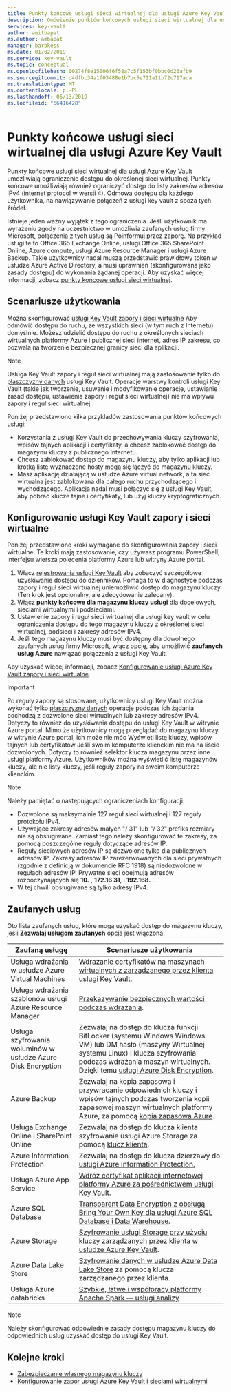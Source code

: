 ```yaml
---
title: Punkty końcowe usługi sieci wirtualnej dla usługi Azure Key Vault — usługi Azure Key Vault | Dokumentacja firmy Microsoft
description: Omówienie punktów końcowych usługi sieci wirtualnej dla usługi Key Vault
services: key-vault
author: amitbapat
ms.author: ambapat
manager: barbkess
ms.date: 01/02/2019
ms.service: key-vault
ms.topic: conceptual
ms.openlocfilehash: 00274f8e15006f6f58a7c5f153bf0bbc0d26afb9
ms.sourcegitcommit: d4dfbc34a1f03488e1b7bc5e711a11b72c717ada
ms.translationtype: MT
ms.contentlocale: pl-PL
ms.lasthandoff: 06/13/2019
ms.locfileid: "66416428"
---
```

# <a name="virtual-network-service-endpoints-for-azure-key-vault"></a>Punkty końcowe usługi sieci wirtualnej dla usługi Azure Key Vault

Punkty końcowe usługi sieci wirtualnej dla usługi Azure Key Vault umożliwiają ograniczenie dostępu do określonej sieci wirtualnej. Punkty końcowe umożliwiają również ograniczyć dostęp do listy zakresów adresów IPv4 (internet protocol w wersji 4). Odmowa dostępu dla każdego użytkownika, na nawiązywanie połączeń z usługi key vault z spoza tych źródeł.

Istnieje jeden ważny wyjątek z tego ograniczenia. Jeśli użytkownik ma wyrażeniu zgody na uczestnictwo w umożliwia zaufanych usług firmy Microsoft, połączenia z tych usług są Poinformuj przez zaporę. Na przykład usługi te to Office 365 Exchange Online, usługi Office 365 SharePoint Online, Azure compute, usługi Azure Resource Manager i usługi Azure Backup. Takie użytkownicy nadal muszą przedstawić prawidłowy token w usłudze Azure Active Directory, a musi uprawnień (skonfigurowana jako zasady dostępu) do wykonania żądanej operacji. Aby uzyskać więcej informacji, zobacz [punkty końcowe usługi sieci wirtualnej](../virtual-network/virtual-network-service-endpoints-overview.md).

## <a name="usage-scenarios"></a>Scenariusze użytkowania

Można skonfigurować [usługi Key Vault zapory i sieci wirtualne](key-vault-network-security.md) Aby odmówić dostępu do ruchu, ze wszystkich sieci (w tym ruch z Internetu) domyślnie. Możesz udzielić dostępu do ruchu z określonych sieciach wirtualnych platformy Azure i publicznej sieci internet, adres IP zakresu, co pozwala na tworzenie bezpiecznej granicy sieci dla aplikacji.

> [!NOTE]
> Usługa Key Vault zapory i reguł sieci wirtualnej mają zastosowanie tylko do [płaszczyzny danych](../key-vault/key-vault-secure-your-key-vault.md#data-plane-access-control) usługi Key Vault. Operacje warstwy kontroli usługi Key Vault (takie jak tworzenie, usuwanie i modyfikowanie operacje, ustawianie zasad dostępu, ustawienia zapory i reguł sieci wirtualnej) nie ma wpływu zapory i reguł sieci wirtualnej.

Poniżej przedstawiono kilka przykładów zastosowania punktów końcowych usługi:

* Korzystania z usługi Key Vault do przechowywania kluczy szyfrowania, wpisów tajnych aplikacji i certyfikaty, a chcesz zablokować dostęp do magazynu kluczy z publicznego Internetu.
* Chcesz zablokować dostęp do magazynu kluczy, aby tylko aplikacji lub krótką listę wyznaczone hosty mogą się łączyć do magazynu kluczy.
* Masz aplikację działającą w usłudze Azure virtual network, a ta sieć wirtualna jest zablokowana dla całego ruchu przychodzącego i wychodzącego. Aplikacja nadal musi połączyć się z usługi Key Vault, aby pobrać klucze tajne i certyfikaty, lub użyj kluczy kryptograficznych.

## <a name="configure-key-vault-firewalls-and-virtual-networks"></a>Konfigurowanie usługi Key Vault zapory i sieci wirtualne

Poniżej przedstawiono kroki wymagane do skonfigurowania zapory i sieci wirtualne. Te kroki mają zastosowanie, czy używasz programu PowerShell, interfejsu wiersza polecenia platformy Azure lub witryny Azure portal.

1. Włącz [rejestrowania usługi Key Vault](key-vault-logging.md) aby zobaczyć szczegółowe uzyskiwanie dostępu do dzienników. Pomaga to w diagnostyce podczas zapory i reguł sieci wirtualnej uniemożliwić dostęp do magazynu kluczy. (Ten krok jest opcjonalny, ale zdecydowanie zalecany).
2. Włącz **punkty końcowe dla magazynu kluczy usługi** dla docelowych, sieciami wirtualnymi i podsieciami.
3. Ustawienie zapory i reguł sieci wirtualnej dla usługi key vault w celu ograniczenia dostępu do tego magazynu kluczy z określonej sieci wirtualnej, podsieci i zakresy adresów IPv4.
4. Jeśli tego magazynu kluczy musi być dostępny dla dowolnego zaufanych usług firmy Microsoft, włącz opcję, aby umożliwić **zaufanych usług Azure** nawiązać połączenia z usługi Key Vault.

Aby uzyskać więcej informacji, zobacz [Konfigurowanie usługi Azure Key Vault zapory i sieci wirtualne](key-vault-network-security.md).

> [!IMPORTANT]
> Po reguły zapory są stosowane, użytkownicy usługi Key Vault można wykonać tylko [płaszczyzny danych](../key-vault/key-vault-secure-your-key-vault.md#data-plane-access-control) operacje podczas ich żądania pochodzą z dozwolone sieci wirtualnych lub zakresy adresów IPv4. Dotyczy to również do uzyskiwania dostępu do usługi Key Vault w witrynie Azure portal. Mimo że użytkownicy mogą przeglądać do magazynu kluczy w witrynie Azure portal, ich może nie móc Wyświetl listę kluczy, wpisów tajnych lub certyfikatów Jeśli swoim komputerze klienckim nie ma na liście dozwolonych. Dotyczy to również selektor klucza magazynu przez inne usługi platformy Azure. Użytkowników można wyświetlić listę magazynów kluczy, ale nie listy kluczy, jeśli reguły zapory na swoim komputerze klienckim.


> [!NOTE]
> Należy pamiętać o następujących ograniczeniach konfiguracji:
> * Dozwolone są maksymalnie 127 reguł sieci wirtualnej i 127 reguły protokołu IPv4. 
> * Używające zakresy adresów małych "/ 31" lub "/ 32" prefiks rozmiary nie są obsługiwane. Zamiast tego należy skonfigurować te zakresy, za pomocą poszczególne reguły dotyczące adresów IP.
> * Reguły sieciowych adresów IP są dozwolone tylko dla publicznych adresów IP. Zakresy adresów IP zarezerwowanych dla sieci prywatnych (zgodnie z definicją w dokumencie RFC 1918) są niedozwolone w regułach adresów IP. Prywatne sieci obejmują adresów rozpoczynających się **10.** , **172.16 31**, i **192.168.** . 
> * W tej chwili obsługiwane są tylko adresy IPv4.

## <a name="trusted-services"></a>Zaufanych usług

Oto lista zaufanych usług, które mogą uzyskać dostęp do magazynu kluczy, jeśli **Zezwalaj usługom zaufanych** opcja jest włączona.

|Zaufaną usługę|Scenariusze użytkowania|
| --- | --- |
|Usługa wdrażania w usłudze Azure Virtual Machines|[Wdrażanie certyfikatów na maszynach wirtualnych z zarządzanego przez klienta usługi Key Vault](https://blogs.technet.microsoft.com/kv/2016/09/14/updated-deploy-certificates-to-vms-from-customer-managed-key-vault/).|
|Usługa wdrażania szablonów usługi Azure Resource Manager|[Przekazywanie bezpiecznych wartości podczas wdrażania](../azure-resource-manager/resource-manager-keyvault-parameter.md).|
|Usługa szyfrowania woluminów w usłudze Azure Disk Encryption|Zezwalaj na dostęp do klucza funkcji BitLocker (systemu Windows Windows VM) lub DM hasło (maszyny Wirtualnej systemu Linux) i klucza szyfrowania podczas wdrażania maszyn wirtualnych. Dzięki temu [usługi Azure Disk Encryption](../security/azure-security-disk-encryption.md).|
|Azure Backup|Zezwalaj na kopia zapasowa i przywracanie odpowiednich kluczy i wpisów tajnych podczas tworzenia kopii zapasowej maszyn wirtualnych platformy Azure, za pomocą [kopia zapasowa Azure](../backup/backup-introduction-to-azure-backup.md).|
|Usługa Exchange Online i SharePoint Online|Zezwalaj na dostęp do klucza klienta szyfrowanie usługi Azure Storage za pomocą [klucz klienta](https://support.office.com/article/Controlling-your-data-in-Office-365-using-Customer-Key-f2cd475a-e592-46cf-80a3-1bfb0fa17697).|
|Azure Information Protection|Zezwalaj na dostęp do klucza dzierżawy do [usługi Azure Information Protection.](https://docs.microsoft.com/azure/information-protection/what-is-information-protection)|
|Usługa Azure App Service|[Wdróż certyfikat aplikacji internetowej platformy Azure za pośrednictwem usługi Key Vault](https://azure.github.io/AppService/2016/05/24/Deploying-Azure-Web-App-Certificate-through-Key-Vault.html).|
|Azure SQL Database|[Transparent Data Encryption z obsługą Bring Your Own Key dla usługi Azure SQL Database i Data Warehouse](../sql-database/transparent-data-encryption-byok-azure-sql.md?view=sql-server-2017&viewFallbackFrom=azuresqldb-current).|
|Azure Storage|[Szyfrowanie usługi Storage przy użyciu kluczy zarządzanych przez klienta w usłudze Azure Key Vault](../storage/common/storage-service-encryption-customer-managed-keys.md).|
|Azure Data Lake Store|[Szyfrowanie danych w usłudze Azure Data Lake Store](../data-lake-store/data-lake-store-encryption.md) za pomocą klucza zarządzanego przez klienta.|
|Usługa Azure databricks|[Szybkie, łatwe i współpracy platformy Apache Spark — usługi analizy](../azure-databricks/what-is-azure-databricks.md)|



> [!NOTE]
> Należy skonfigurować odpowiednie zasady dostępu magazynu kluczy do odpowiednich usług uzyskać dostęp do usługi Key Vault.

## <a name="next-steps"></a>Kolejne kroki

* [Zabezpieczanie własnego magazynu kluczy](key-vault-secure-your-key-vault.md)
* [Konfigurowanie zapór usługi Azure Key Vault i sieciami wirtualnymi](key-vault-network-security.md)
